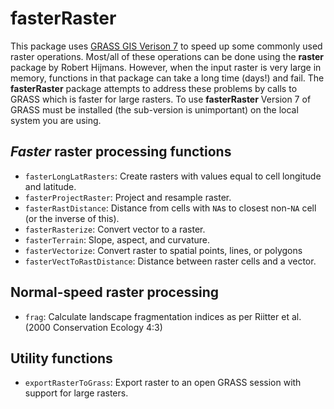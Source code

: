# fasterRaster

This package uses [GRASS GIS Verison 7](https://grass.osgeo.org/grass7/) to speed up some commonly used raster operations. Most/all of these operations can be done using the **raster** package by Robert Hijmans.  However, when the input raster is very large in memory, functions in that package can take a long time (days!) and fail. The **fasterRaster** package attempts to address these problems by calls to GRASS which is faster for large rasters. To use **fasterRaster** Version 7 of GRASS must be installed (the sub-version is unimportant) on the local system you are using.


## *Faster* raster processing functions ##
* `fasterLongLatRasters`: Create rasters with values equal to cell longitude and latitude.
* `fasterProjectRaster`: Project and resample raster.
* `fasterRastDistance`: Distance from cells with `NA`s to closest non-`NA` cell (or the inverse of this).
* `fasterRasterize`: Convert vector to a raster.
* `fasterTerrain`: Slope, aspect, and curvature.
* `fasterVectorize`: Convert raster to spatial points, lines, or polygons
* `fasterVectToRastDistance`: Distance between raster cells and a vector.

## Normal-speed raster processing ##
* `frag`: Calculate landscape fragmentation indices as per Riitter et al. (2000 Conservation Ecology 4:3)

## Utility functions ##
* `exportRasterToGrass`: Export raster to an open GRASS session with support for large rasters.

